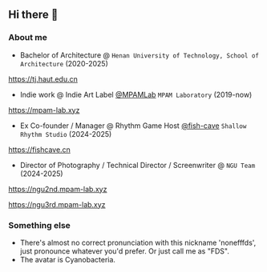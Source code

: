 ## Hi there 👋

### About me

- Bachelor of Architecture @ `Henan University of Technology, School of Architecture` (2020-2025)

https://tj.haut.edu.cn

- Indie work @ Indie Art Label [@MPAMLab](https://github.com/mpamlab) `MPAM Laboratory` (2019-now)

https://mpam-lab.xyz

- Ex Co-founder / Manager @ Rhythm Game Host [@fish-cave](https://github.com/fish-cave) `Shallow Rhythm Studio` (2024-2025)

https://fishcave.cn

- Director of Photography / Technical Director / Screenwriter @ `NGU Team` (2024-2025)

https://ngu2nd.mpam-lab.xyz

https://ngu3rd.mpam-lab.xyz

### Something else

- There's almost no correct pronunciation with this nickname 'nonefffds', just pronounce whatever you'd prefer. Or just call me as "FDS".
- The avatar is Cyanobacteria.
